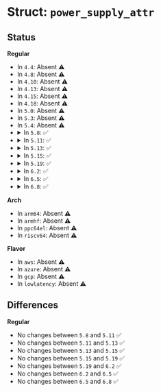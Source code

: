 # Struct: <code>power_supply_attr</code>

## Status
<b>Regular</b>
<ul>
<li>
In <code>4.4</code>: Absent ⚠️
</li>
<li>
In <code>4.8</code>: Absent ⚠️
</li>
<li>
In <code>4.10</code>: Absent ⚠️
</li>
<li>
In <code>4.13</code>: Absent ⚠️
</li>
<li>
In <code>4.15</code>: Absent ⚠️
</li>
<li>
In <code>4.18</code>: Absent ⚠️
</li>
<li>
In <code>5.0</code>: Absent ⚠️
</li>
<li>
In <code>5.3</code>: Absent ⚠️
</li>
<li>
In <code>5.4</code>: Absent ⚠️
</li>
<li>
<details>
<summary>In <code>5.8</code>: ✅</summary>

```c
struct power_supply_attr {
    const char *prop_name;
    char attr_name[31];
    struct device_attribute dev_attr;
    const const char * *text_values;
    int text_values_len;
};
```
</details>
</li>
<li>
<details>
<summary>In <code>5.11</code>: ✅</summary>

```c
struct power_supply_attr {
    const char *prop_name;
    char attr_name[31];
    struct device_attribute dev_attr;
    const const char * *text_values;
    int text_values_len;
};
```
</details>
</li>
<li>
<details>
<summary>In <code>5.13</code>: ✅</summary>

```c
struct power_supply_attr {
    const char *prop_name;
    char attr_name[31];
    struct device_attribute dev_attr;
    const const char * *text_values;
    int text_values_len;
};
```
</details>
</li>
<li>
<details>
<summary>In <code>5.15</code>: ✅</summary>

```c
struct power_supply_attr {
    const char *prop_name;
    char attr_name[31];
    struct device_attribute dev_attr;
    const const char * *text_values;
    int text_values_len;
};
```
</details>
</li>
<li>
<details>
<summary>In <code>5.19</code>: ✅</summary>

```c
struct power_supply_attr {
    const char *prop_name;
    char attr_name[31];
    struct device_attribute dev_attr;
    const const char * *text_values;
    int text_values_len;
};
```
</details>
</li>
<li>
<details>
<summary>In <code>6.2</code>: ✅</summary>

```c
struct power_supply_attr {
    const char *prop_name;
    char attr_name[31];
    struct device_attribute dev_attr;
    const const char * *text_values;
    int text_values_len;
};
```
</details>
</li>
<li>
<details>
<summary>In <code>6.5</code>: ✅</summary>

```c
struct power_supply_attr {
    const char *prop_name;
    char attr_name[31];
    struct device_attribute dev_attr;
    const const char * *text_values;
    int text_values_len;
};
```
</details>
</li>
<li>
<details>
<summary>In <code>6.8</code>: ✅</summary>

```c
struct power_supply_attr {
    const char *prop_name;
    char attr_name[31];
    struct device_attribute dev_attr;
    const const char * *text_values;
    int text_values_len;
};
```
</details>
</li>
</ul>
<b>Arch</b>
<ul>
<li>
In <code>arm64</code>: Absent ⚠️
</li>
<li>
In <code>armhf</code>: Absent ⚠️
</li>
<li>
In <code>ppc64el</code>: Absent ⚠️
</li>
<li>
In <code>riscv64</code>: Absent ⚠️
</li>
</ul>
<b>Flavor</b>
<ul>
<li>
In <code>aws</code>: Absent ⚠️
</li>
<li>
In <code>azure</code>: Absent ⚠️
</li>
<li>
In <code>gcp</code>: Absent ⚠️
</li>
<li>
In <code>lowlatency</code>: Absent ⚠️
</li>
</ul>

## Differences
<b>Regular</b>
<ul>
<li>
No changes between <code>5.8</code> and <code>5.11</code> ✅
</li>
<li>
No changes between <code>5.11</code> and <code>5.13</code> ✅
</li>
<li>
No changes between <code>5.13</code> and <code>5.15</code> ✅
</li>
<li>
No changes between <code>5.15</code> and <code>5.19</code> ✅
</li>
<li>
No changes between <code>5.19</code> and <code>6.2</code> ✅
</li>
<li>
No changes between <code>6.2</code> and <code>6.5</code> ✅
</li>
<li>
No changes between <code>6.5</code> and <code>6.8</code> ✅
</li>
</ul>
